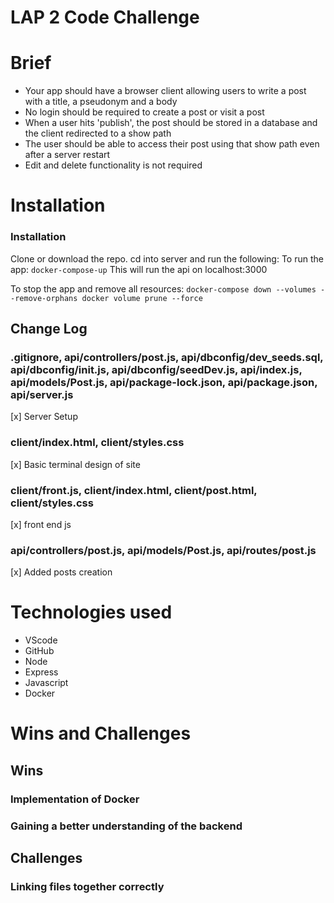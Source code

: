 # LAP 2 Code Challenge

# Brief

- Your app should have a browser client allowing users to write a post with a title, a pseudonym and a body
- No login should be required to create a post or visit a post
- When a user hits 'publish', the post should be stored in a database and the client redirected to a show path
- The user should be able to access their post using that show path even after a server restart
- Edit and delete functionality is not required

# Installation

### Installation

Clone or download the repo.
cd into server and run the following:
To run the app: `docker-compose-up`
This will run the api on localhost:3000

To stop the app and remove all resources: `docker-compose down --volumes --remove-orphans docker volume prune --force`

## Change Log

### .gitignore, api/controllers/post.js, api/dbconfig/dev_seeds.sql, api/dbconfig/init.js, api/dbconfig/seedDev.js, api/index.js, api/models/Post.js, api/package-lock.json, api/package.json, api/server.js

[x] Server Setup

### client/index.html, client/styles.css

[x] Basic terminal design of site

### client/front.js, client/index.html, client/post.html, client/styles.css

[x] front end js

### api/controllers/post.js, api/models/Post.js, api/routes/post.js

[x] Added posts creation

# Technologies used

- VScode
- GitHub
- Node
- Express
- Javascript
- Docker

# Wins and Challenges

## Wins

### Implementation of Docker

### Gaining a better understanding of the backend

## Challenges

### Linking files together correctly
